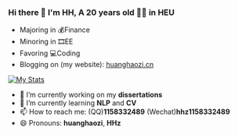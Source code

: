 ### Hi there 👋  I'm HH, A 20 years old 👨‍🎓 in HEU
- Majoring in 💰Finance 
- Minoring in 🎞EE
- Favoring 💻Coding
- Blogging on (my website): [huanghaozi.cn](https://huanghaozi.cn)

[![My Stats](https://github-readme-stats.vercel.app/api?username=huanghaozi)]()

- 🔭 I’m currently working on my **dissertations**
- 🌱 I’m currently learning **NLP** and **CV**
- 📫 How to reach me: (QQ)**1158332489**  (Wechat)**hhz1158332489**
- 😄 Pronouns: **huanghaozi**, **HHz**

